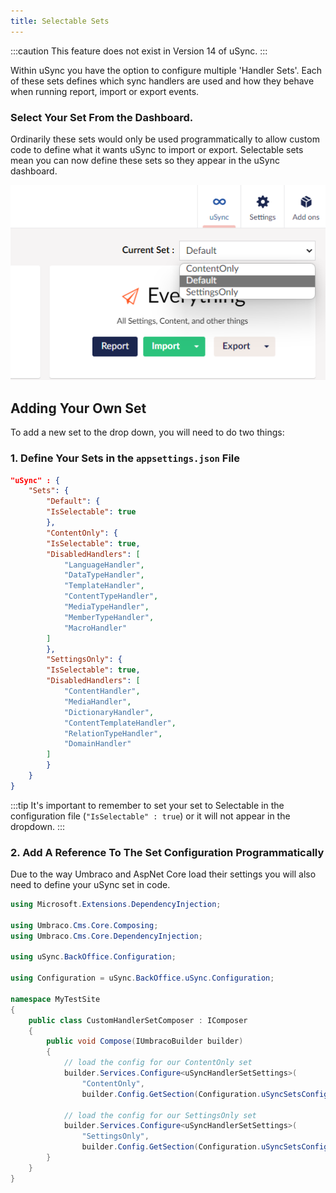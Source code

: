 ```yaml
---
title: Selectable Sets
---
```

:::caution
This feature does not exist in Version 14 of uSync.
:::

Within uSync you have the option to configure multiple 'Handler Sets'. Each of these sets defines which sync handlers are used and how they behave when running report, import or export events. 

### Select Your Set From the Dashboard.
Ordinarily these sets would only be used programmatically to allow custom code to define what it wants uSync to import or export. Selectable sets mean you can now define these sets so they appear in the uSync dashboard.

![Selectable sets](setdropdown.png)


## Adding Your Own Set
To add a new set to the drop down, you will need to do two things:

### 1. Define Your Sets in the `appsettings.json` File 

```json title="appsettings.json"
"uSync" : {
    "Sets": {
        "Default": {
        "IsSelectable": true
        },
        "ContentOnly": {
        "IsSelectable": true,
        "DisabledHandlers": [
            "LanguageHandler",
            "DataTypeHandler",
            "TemplateHandler",
            "ContentTypeHandler",
            "MediaTypeHandler",
            "MemberTypeHandler",
            "MacroHandler"
        ]
        },
        "SettingsOnly": {
        "IsSelectable": true,
        "DisabledHandlers": [
            "ContentHandler",
            "MediaHandler",
            "DictionaryHandler",
            "ContentTemplateHandler",
            "RelationTypeHandler",
            "DomainHandler"
        ]
        }
    }
}
```

:::tip 
It's important to remember to set your set to Selectable in the configuration file (`"IsSelectable" : true`) or it will not appear in the dropdown.
:::

### 2. Add A Reference To The Set Configuration Programmatically

Due to the way Umbraco and AspNet Core load their settings you will also need to define your uSync set in code.

```cs
using Microsoft.Extensions.DependencyInjection;

using Umbraco.Cms.Core.Composing;
using Umbraco.Cms.Core.DependencyInjection;

using uSync.BackOffice.Configuration;

using Configuration = uSync.BackOffice.uSync.Configuration;

namespace MyTestSite
{
    public class CustomHandlerSetComposer : IComposer
    {
        public void Compose(IUmbracoBuilder builder)
        {
            // load the config for our ContentOnly set
            builder.Services.Configure<uSyncHandlerSetSettings>(
                "ContentOnly",
                builder.Config.GetSection(Configuration.uSyncSetsConfigPrefix + "ContentOnly"));

            // load the config for our SettingsOnly set
            builder.Services.Configure<uSyncHandlerSetSettings>(
                "SettingsOnly",
                builder.Config.GetSection(Configuration.uSyncSetsConfigPrefix + "SettingsOnly"));
        }
    }
}
```
